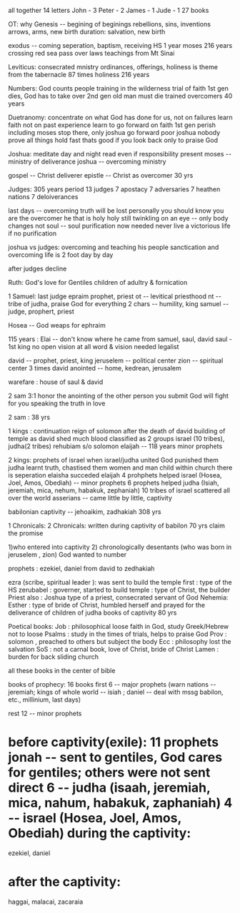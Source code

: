 

all together 14 letters
John - 3
Peter - 2
James - 1
Jude - 1
27 books

OT:
why Genesis -- begining of beginings
rebellions, sins, inventions arrows, arms, new birth
duration:
salvation, new birth

exodus -- coming
seperation, baptism, receiving HS
1 year 
moses 
216 years
crossing red sea
pass over
laws
teachings 
from Mt Sinai


Leviticus: 
consecrated mnistry
ordinances, offerings, holiness is theme
from the tabernacle
87 times holiness 
216 years


Numbers:
God counts people
training in the wilderness
trial of faith 
1st gen dies, God has to take over 2nd gen
old man must die
trained overcomers
40 years

Duetranomy:
concentrate on what God has done for us, not on failures
learn faith
not on past experience
learn to go forward on faith
1st gen perish
including moses stop there, only joshua go forward
poor joshua nobody
prove all things hold fast thats good
if you look back only to praise God

Joshua:
meditate day and night
read even if responsibility present
moses -- ministry of deliverance
joshua -- overcoming ministry

gospel -- Christ deliverer
epistle -- Christ as overcomer
30 yrs

Judges: 305 years period
13 judges
7 apostacy
7 adversaries
7 heathen nations
7 deloiverances

last days -- overcoming truth will be lost
personally you should know you are the overcomer
he that is holy holy still
twinkling on an eye -- only body changes
not soul -- soul purification now needed
never live a victorious life if no purification

joshua vs judges:
overcoming and teaching his people
sanctication and overcoming life is 2 foot
day by day

after judges decline

Ruth:
God's love for Gentiles
children of adultry & fornication

1 Samuel: last judge
epraim prophet, priest
ot -- levitical priesthood
nt -- tribe of judha, praise God for everything
2 chars -- humility, king
samuel -- judge, prophert, priest 

Hosea -- God weaps for ephraim 

115 years :
Elai -- don't know where he came from 
samuel, saul, david
saul - 1st king
no open vision at all
word & vision needed
legalist

david -- prophet, priest, king
jeruselem -- political center
zion -- spiritual center
3 times david anointed -- home, kedrean, jerusalem

warefare : house of saul & david

2 sam 3:1
honor the anointing of the other person 
you submit
God will fight for you
speaking the truth in love

2 sam : 38 yrs

1 kings : continuation 
reign of solomon after the death of david
building of temple as david shed much blood
classified as 2 groups israel (10 tribes), judha(2 tribes)
rehubiam s/o solomon 
elaijah -- 118 years 
minor prophets

2 kings: 
prophets of israel
when israel/judha united God punished them 
judha learnt truth, chastised them 
women and man child
within church there is seperation
elaisha succeded elaijah
4 prohphets helped israel (Hosea, Joel, Amos, Obediah) -- minor prophets
6 prophets helped judha (Isiah, jeremiah, mica, nehum, habakuk, zephaniah)
10 tribes of israel scattered all over the world
asserians -- came little by little, captivity

babilonian captivity -- jehoaikim, zadhakiah
308 yrs

1 Chronicals:
2 Chronicals:
written during captivity of babilon
70 yrs
claim the promise 

1)who entered into captivity 
2) chronologically desentants (who was born in jeruselem , zion)
God wanted to number

prophets : ezekiel, daniel
from david to zedhakiah 

ezra (scribe, spiritual leader ): was sent to build the temple first : type of the HS
zerubabel : governer, started to build temple : type of Christ, the builder
Priest also : Joshua type of a priest, consecrated servant of God
Nehemia: 
Esther : type of bride of Christ, humbled herself and prayed for the deliverance of children of judha
books of captivity
80 yrs

Poetical books:
Job : philosophical loose faith in God, study Greek/Hebrew not to loose 
Psalms : study in the times of trials, helps to praise God
Prov : solomon , preached to others but subject the body 
Ecc : philosophy lost the salvation
SoS : not a carnal book, love of Christ, bride of Christ
Lamen : burden for back sliding  church

all these books in the center of bible

books of prophecy:
16 books
first 6 -- major prophets (warn nations -- jeremiah; kings of whole world -- isiah ; daniel -- deal with mssg babilon, etc., millinium, last days)

rest 12 -- minor prophets

before captivity(exile):
11 prophets
jonah -- sent to gentiles, God cares for gentiles; others were not sent direct
6 -- judha (isaah, jeremiah, mica, nahum, habakuk, zaphaniah)
4 -- israel (Hosea, Joel, Amos, Obediah)
during the captivity:
====================
ezekiel, daniel

after the captivity:
===================
haggai, malacai, zacaraia


